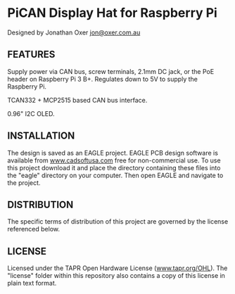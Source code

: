 PiCAN Display Hat for Raspberry Pi
==================================
Designed by Jonathan Oxer <jon@oxer.com.au>

FEATURES
--------

Supply power via CAN bus, screw terminals, 2.1mm DC jack, or the
PoE header on Raspberry Pi 3 B+. Regulates down to 5V to supply the
Raspberry Pi.

TCAN332 + MCP2515 based CAN bus interface.

0.96" I2C OLED.

INSTALLATION
------------
The design is saved as an EAGLE project. EAGLE PCB design software is
available from www.cadsoftusa.com free for non-commercial use. To use
this project download it and place the directory containing these files
into the "eagle" directory on your computer. Then open EAGLE and
navigate to the project.


DISTRIBUTION
------------
The specific terms of distribution of this project are governed by the
license referenced below.


LICENSE
-------
Licensed under the TAPR Open Hardware License (www.tapr.org/OHL).
The "license" folder within this repository also contains a copy of
this license in plain text format.

